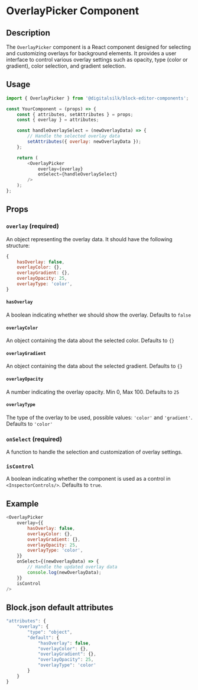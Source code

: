 # OverlayPicker Component

## Description

The `OverlayPicker` component is a React component designed for selecting and customizing overlays for background elements. It provides a user interface to control various overlay settings such as opacity, type (color or gradient), color selection, and gradient selection.


## Usage

```js
import { OverlayPicker } from '@digitalsilk/block-editor-components';

const YourComponent = (props) => {
    const { attributes, setAttributes } = props;
    const { overlay } = attributes;

    const handleOverlaySelect = (newOverlayData) => {
        // Handle the selected overlay data
        setAttributes({ overlay: newOverlayData });
    };

    return (
        <OverlayPicker
            overlay={overlay}
            onSelect={handleOverlaySelect}
        />
    );
};
```

## Props

### `overlay` (required)

An object representing the overlay data. It should have the following structure:

```js
{
    hasOverlay: false,
    overlayColor: {},
    overlayGradient: {},
    overlayOpacity: 25,
    overlayType: 'color',
}
```

#### `hasOverlay`

A boolean indicating whether we should show the overlay. Defaults to `false`

#### `overlayColor`

An object containing the data about the selected color. Defaults to `{}`

#### `overlayGradient`

An object containing the data about the selected gradient. Defaults to `{}`

#### `overlayOpacity`

A number indicating the overlay opacity. Min 0, Max 100. Defaults to `25`

#### `overlayType`

The type of the overlay to be used, possible values: `'color'` and `'gradient'`. Defaults to `'color'`

### `onSelect` (required)

A function to handle the selection and customization of overlay settings.

### `isControl`

A boolean indicating whether the component is used as a control in `<InspectorControls/>`. Defaults to `true`.


## Example

```js
<OverlayPicker
    overlay={{
        hasOverlay: false,
        overlayColor: {},
        overlayGradient: {},
        overlayOpacity: 25,
        overlayType: 'color',
    }}
    onSelect={(newOverlayData) => {
        // Handle the updated overlay data
        console.log(newOverlayData);
    }}
    isControl
/>
```


## Block.json default attributes

```js
"attributes": {
    "overlay": {
        "type": "object",
        "default": {
            "hasOverlay": false,
            "overlayColor": {},
            "overlayGradient": {},
            "overlayOpacity": 25,
            "overlayType": 'color'
        }
    }
}
```
